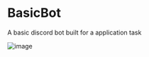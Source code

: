 # BasicBot
A basic discord bot built for a application task

![image](https://github.com/dylan0356/BasicBot/assets/33008329/40d45c62-3312-49c4-9fb5-f8c490242c80)
